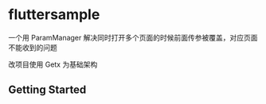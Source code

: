 # fluttersample

一个用 ParamManager 解决同时打开多个页面的时候前面传参被覆盖，对应页面不能收到的问题

改项目使用  Getx 为基础架构

## Getting Started

